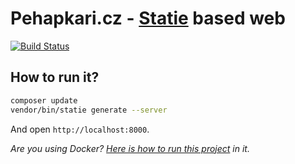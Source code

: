 # Pehapkari.cz - [Statie](https://github.com/Symplify/Statie) based web

[![Build Status](https://img.shields.io/travis/pehapkari/pehapkari.cz.svg?style=flat-square)](https://travis-ci.org/pehapkari/pehapkari.cz)

## How to run it?

```sh
composer update
vendor/bin/statie generate --server
```

And open `http://localhost:8000`.


*Are you using Docker? [Here is how to run this project](docs/docker.md) in it.*  
